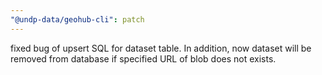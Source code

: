 ```yaml
---
"@undp-data/geohub-cli": patch
---
```


fixed bug of upsert SQL for dataset table. In addition, now dataset will be removed from database if specified URL of blob does not exists.
